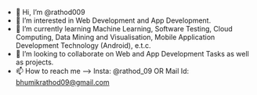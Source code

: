 - 👋 Hi, I’m @rathod009
- 👀 I’m interested in Web Development and App Development.
- 🌱 I’m currently learning Machine Learning, Software Testing, Cloud Computing, Data Mining and Visualisation, Mobile Application Development Technology (Android), e.t.c.
- 💞️ I’m looking to collaborate on Web and App Development Tasks as well as projects.
- 📫 How to reach me --> Insta: @rathod_09 OR Mail Id: bhumikrathod09@gmail.com

<!---
rathod009/rathod009 is a ✨ special ✨ repository because its `README.md` (this file) appears on your GitHub profile.
You can click the Preview link to take a look at your changes.
--->
